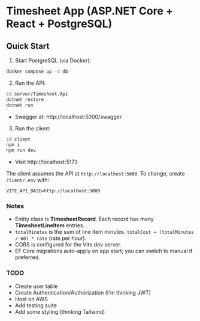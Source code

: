 # Timesheet App (ASP.NET Core + React + PostgreSQL)

## Quick Start

1) Start PostgreSQL (via Docker):
```bash
docker compose up -d db
```

2) Run the API:
```bash
cd server/Timesheet.Api
dotnet restore
dotnet run
```
- Swagger at: http://localhost:5000/swagger

3) Run the client:
```bash
cd client
npm i
npm run dev
```
- Visit http://localhost:5173

The client assumes the API at `http://localhost:5000`. To change, create `client/.env` with:
```
VITE_API_BASE=http://localhost:5000
```

### Notes
- Entity class is **TimesheetRecord**. Each record has many **TimesheetLineItem** entries.
- `totalMinutes` is the sum of line item minutes. `totalCost = (totalMinutes / 60) * rate` (rate per hour).
- CORS is configured for the Vite dev server.
- EF Core migrations auto-apply on app start; you can switch to manual if preferred.

### TODO
- Create user table
- Create Authentication/Authorization (I'm thinking JWT)
- Host on AWS
- Add testing suite
- Add some styling (thinking Tailwind)
